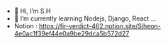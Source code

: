 - 👋 Hi, I’m S.H
- 🌱 I’m currently learning Nodejs, Django, React ...
- Notion : https://fir-verdict-462.notion.site/Siheon-4e0ac1f39ef44e0a9be29dca5b572d27
<!---
Korimse/Korimse is a ✨ special ✨ repository because its `README.md` (this file) appears on your GitHub profile.
You can click the Preview link to take a look at your changes.
--->
